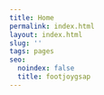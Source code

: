 ```yaml
---
title: Home
permalink: index.html
layout: index.html
slug: ''
tags: pages
seo:
  noindex: false
  title: footjoygsap
---
```



